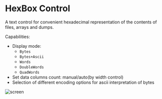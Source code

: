 # HexBox Control

A text control for convenient hexadecimal representation of the contents of files, arrays and dumps.

Capabilities:
* Display mode: 
   - `Bytes`
   - `Bytes+Ascii`
   - `Words`
   - `DoubleWords`
   - `QuadWords`
* Set data columns count: manual/auto(by width control)
* Selection of different encoding options for ascii interpretation of bytes

![screen](https://github.com/c-not-around/hex-box/assets/173079314/8ff209a7-7788-498d-8d62-bd83afa1108e)
